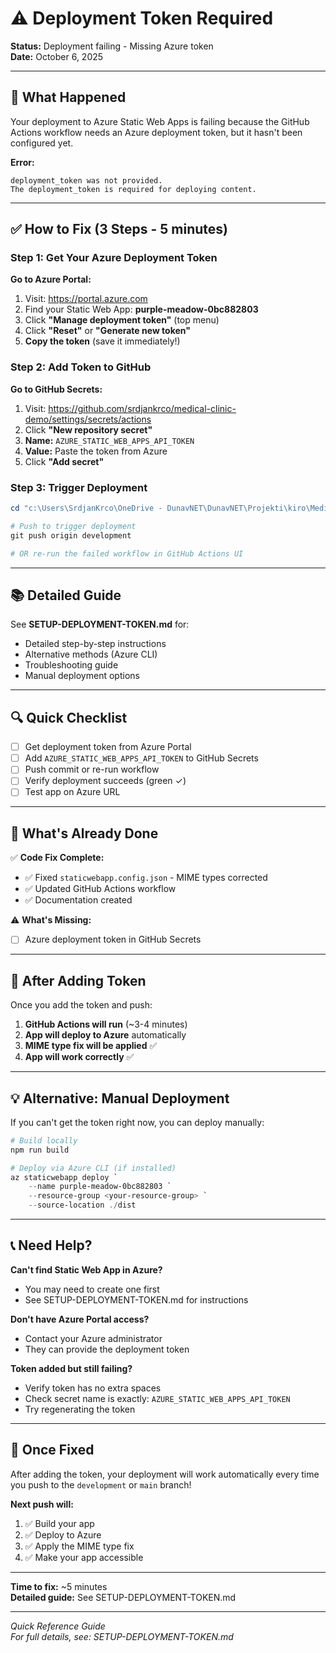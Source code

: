 # ⚠️ Deployment Token Required

**Status:** Deployment failing - Missing Azure token  
**Date:** October 6, 2025

---

## 🎯 What Happened

Your deployment to Azure Static Web Apps is failing because the GitHub Actions workflow needs an Azure deployment token, but it hasn't been configured yet.

**Error:**
```
deployment_token was not provided.
The deployment_token is required for deploying content.
```

---

## ✅ How to Fix (3 Steps - 5 minutes)

### Step 1: Get Your Azure Deployment Token

**Go to Azure Portal:**
1. Visit: https://portal.azure.com
2. Find your Static Web App: **purple-meadow-0bc882803**
3. Click **"Manage deployment token"** (top menu)
4. Click **"Reset"** or **"Generate new token"**
5. **Copy the token** (save it immediately!)

### Step 2: Add Token to GitHub

**Go to GitHub Secrets:**
1. Visit: https://github.com/srdjankrco/medical-clinic-demo/settings/secrets/actions
2. Click **"New repository secret"**
3. **Name:** `AZURE_STATIC_WEB_APPS_API_TOKEN`
4. **Value:** Paste the token from Azure
5. Click **"Add secret"**

### Step 3: Trigger Deployment

```powershell
cd "c:\Users\SrdjanKrco\OneDrive - DunavNET\DunavNET\Projekti\kiro\Medical Clinic\demo-prototype"

# Push to trigger deployment
git push origin development

# OR re-run the failed workflow in GitHub Actions UI
```

---

## 📚 Detailed Guide

See **SETUP-DEPLOYMENT-TOKEN.md** for:
- Detailed step-by-step instructions
- Alternative methods (Azure CLI)
- Troubleshooting guide
- Manual deployment options

---

## 🔍 Quick Checklist

- [ ] Get deployment token from Azure Portal
- [ ] Add `AZURE_STATIC_WEB_APPS_API_TOKEN` to GitHub Secrets
- [ ] Push commit or re-run workflow
- [ ] Verify deployment succeeds (green ✓)
- [ ] Test app on Azure URL

---

## 📝 What's Already Done

✅ **Code Fix Complete:**
- ✅ Fixed `staticwebapp.config.json` - MIME types corrected
- ✅ Updated GitHub Actions workflow
- ✅ Documentation created

⚠️ **What's Missing:**
- [ ] Azure deployment token in GitHub Secrets

---

## 🚀 After Adding Token

Once you add the token and push:

1. **GitHub Actions will run** (~3-4 minutes)
2. **App will deploy to Azure** automatically
3. **MIME type fix will be applied** ✅
4. **App will work correctly** ✅

---

## 💡 Alternative: Manual Deployment

If you can't get the token right now, you can deploy manually:

```powershell
# Build locally
npm run build

# Deploy via Azure CLI (if installed)
az staticwebapp deploy `
    --name purple-meadow-0bc882803 `
    --resource-group <your-resource-group> `
    --source-location ./dist
```

---

## 📞 Need Help?

**Can't find Static Web App in Azure?**
- You may need to create one first
- See SETUP-DEPLOYMENT-TOKEN.md for instructions

**Don't have Azure Portal access?**
- Contact your Azure administrator
- They can provide the deployment token

**Token added but still failing?**
- Verify token has no extra spaces
- Check secret name is exactly: `AZURE_STATIC_WEB_APPS_API_TOKEN`
- Try regenerating the token

---

## 🎉 Once Fixed

After adding the token, your deployment will work automatically every time you push to the `development` or `main` branch!

**Next push will:**
1. ✅ Build your app
2. ✅ Deploy to Azure
3. ✅ Apply the MIME type fix
4. ✅ Make your app accessible

---

**Time to fix:** ~5 minutes  
**Detailed guide:** See SETUP-DEPLOYMENT-TOKEN.md

---

*Quick Reference Guide*  
*For full details, see: SETUP-DEPLOYMENT-TOKEN.md*
